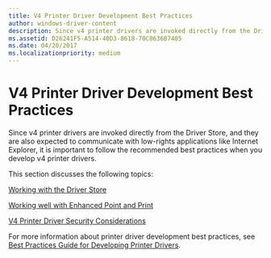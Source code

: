 ```yaml
---
title: V4 Printer Driver Development Best Practices
author: windows-driver-content
description: Since v4 printer drivers are invoked directly from the Driver Store, and they are also expected to communicate with low-rights applications like Internet Explorer, it is important to follow the recommended best practices when you develop v4 printer drivers.
ms.assetid: D26241F5-A514-40D3-8618-70C8636B7405
ms.date: 04/20/2017
ms.localizationpriority: medium
---
```


# V4 Printer Driver Development Best Practices


Since v4 printer drivers are invoked directly from the Driver Store, and they are also expected to communicate with low-rights applications like Internet Explorer, it is important to follow the recommended best practices when you develop v4 printer drivers.

This section discusses the following topics:

[Working with the Driver Store](working-with-the-driver-store.md)

[Working well with Enhanced Point and Print](working-well-with-enhanced-point-and-print.md)

[V4 Printer Driver Security Considerations](v4-printer-driver-security-considerations.md)

For more information about printer driver development best practices, see [Best Practices Guide for Developing Printer Drivers](https://msdn.microsoft.com/library/windows/hardware/gg463348.aspx).

 

 




